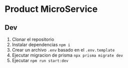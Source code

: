 # Product MicroService

## Dev

1. Clonar el repositorio
2. Instalar dependencias `npm i`
3. Crear un archivo `.env` basado en el `.env.template`
4. Ejecutar migracion de prisma `npx prisma migrate dev`
5. Ejecutar `npm run start:dev`
